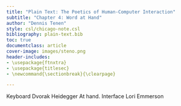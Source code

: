 ```yaml
---
title: "Plain Text: The Poetics of Human-Computer Interaction"
subtitle: "Chapter 4: Word at Hand"
author: "Dennis Tenen"
style: csl/chicago-note.csl
bibliography: plain-text.bib
toc: true
documentclass: article
cover-image: images/steno.png
header-includes:
- \usepackage{ftnxtra}
- \usepackage{titlesec}
- \newcommand{\sectionbreak}{\clearpage}

---
```


Keyboard
Dvorak
Heidegger
At hand.
Interface
Lori Emmerson
